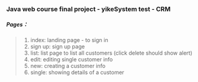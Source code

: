 ### Java web course final project - yikeSystem test - CRM
##### Pages：
  >1) index: landing page - to sign in 
  >2) sign up: sign up page
  >3) list: list page to list all customers (click delete should show alert)
  >4) edit: editing single customer info
  >5) new: creating a customer info
  >6) single: showing details of a customer